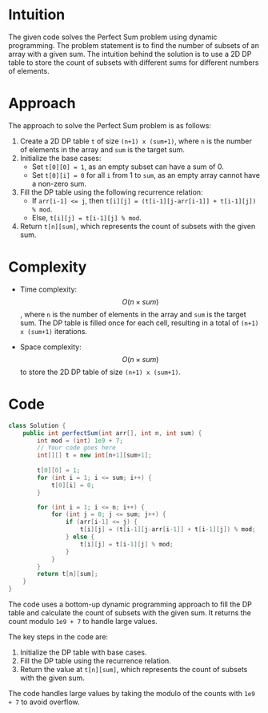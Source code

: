# Intuition
The given code solves the Perfect Sum problem using dynamic programming. The problem statement is to find the number of subsets of an array with a given sum. The intuition behind the solution is to use a 2D DP table to store the count of subsets with different sums for different numbers of elements.

# Approach
The approach to solve the Perfect Sum problem is as follows:
1. Create a 2D DP table `t` of size `(n+1) x (sum+1)`, where `n` is the number of elements in the array and `sum` is the target sum.
2. Initialize the base cases:
   - Set `t[0][0] = 1`, as an empty subset can have a sum of 0.
   - Set `t[0][i] = 0` for all `i` from 1 to `sum`, as an empty array cannot have a non-zero sum.
3. Fill the DP table using the following recurrence relation:
   - If `arr[i-1] <= j`, then `t[i][j] = (t[i-1][j-arr[i-1]] + t[i-1][j]) % mod`.
   - Else, `t[i][j] = t[i-1][j] % mod`.
4. Return `t[n][sum]`, which represents the count of subsets with the given sum.

# Complexity
- Time complexity:
$$O(n \times sum)$$, where `n` is the number of elements in the array and `sum` is the target sum. The DP table is filled once for each cell, resulting in a total of `(n+1) x (sum+1)` iterations.

- Space complexity:
$$O(n \times sum)$$ to store the 2D DP table of size `(n+1) x (sum+1)`.

# Code
```java
class Solution {
    public int perfectSum(int arr[], int n, int sum) {
        int mod = (int) 1e9 + 7;
        // Your code goes here
        int[][] t = new int[n+1][sum+1];
   
        t[0][0] = 1;
        for (int i = 1; i <= sum; i++) {
            t[0][i] = 0;
        }

        for (int i = 1; i <= n; i++) {
            for (int j = 0; j <= sum; j++) {
                if (arr[i-1] <= j) {
                    t[i][j] = (t[i-1][j-arr[i-1]] + t[i-1][j]) % mod;
                } else {
                    t[i][j] = t[i-1][j] % mod;
                }
            }
        }
        return t[n][sum];
    }
}
```

The code uses a bottom-up dynamic programming approach to fill the DP table and calculate the count of subsets with the given sum. It returns the count modulo `1e9 + 7` to handle large values.

The key steps in the code are:
1. Initialize the DP table with base cases.
2. Fill the DP table using the recurrence relation.
3. Return the value at `t[n][sum]`, which represents the count of subsets with the given sum.

The code handles large values by taking the modulo of the counts with `1e9 + 7` to avoid overflow.